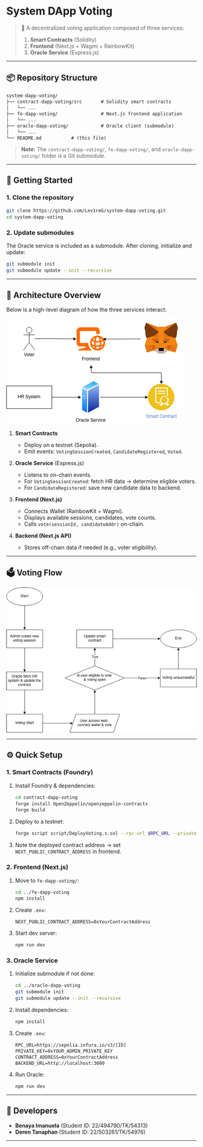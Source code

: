 # System DApp Voting

> 🚀 A decentralized voting application composed of three services:
>
> 1. **Smart Contracts** (Solidity)
> 2. **Frontend** (Next.js + Wagmi + RainbowKit)
> 3. **Oracle Service** (Express.js)

---

## 📦 Repository Structure

```
system-dapp-voting/
├── contract-dapp-voting/src       # Solidity smart contracts
│   └── ...
├── fe-dapp-voting/                # Next.js frontend application
│   └── ...
├── oracle-dapp-voting/            # Oracle client (submodule)
│   └── ...
└── README.md           # (this file)
```

> **Note:** The `contract-dapp-voting/`, `fe-dapp-voting/`, and `oracle-dapp-voting/` folder is a Git submodule.

---

## 🔗 Getting Started

### 1. Clone the repository

```bash
git clone https://github.com/Lev1reG/system-dapp-voting.git
cd system-dapp-voting
```

### 2. Update submodules

The Oracle service is included as a submodule. After cloning, initialize and update:

```bash
git submodule init
git submodule update --init --recursive
```

---

## 🧩 Architecture Overview

Below is a high-level diagram of how the three services interact:

![Architecture Diagram](./public/Architecture.png)

1. **Smart Contracts**

   - Deploy on a testnet (Sepolia).
   - Emit events: `VotingSessionCreated`, `CandidateRegistered`, `Voted`.

2. **Oracle Service** (Express.js)

   - Listens to on-chain events.
   - For `VotingSessionCreated`: fetch HR data → determine eligible voters.
   - For `CandidateRegistered`: save new candidate data to backend.

3. **Frontend (Next.js)**

   - Connects Wallet (RainbowKit + Wagmi).
   - Displays available sessions, candidates, vote counts.
   - Calls `vote(sessionId, candidateAddr)` on-chain.

4. **Backend (Next.js API)**

   - Stores off-chain data if needed (e.g., voter eligibility).

---

## 🗳️ Voting Flow

![Voting Flow](./public/VotingFlow.png)

---

## ⚙️ Quick Setup

### 1. Smart Contracts (Foundry)

1. Install Foundry & dependencies:

   ```bash
   cd contract-dapp-voting
   forge install OpenZeppelin/openzeppelin-contracts
   forge build
   ```

2. Deploy to a testnet:

   ```bash
   forge script script/DeployVoting.s.sol --rpc-url $RPC_URL --private-key $PRIVATE_KEY --broadcast
   ```

3. Note the deployed contract address → set `NEXT_PUBLIC_CONTRACT_ADDRESS` in frontend.

### 2. Frontend (Next.js)

1. Move to `fe-dapp-voting/`:

   ```bash
   cd ../fe-dapp-voting
   npm install
   ```

2. Create `.env`:

   ```
   NEXT_PUBLIC_CONTRACT_ADDRESS=0xYourContractAddress
   ```

3. Start dev server:

   ```bash
   npm run dev
   ```

### 3. Oracle Service

1. Initialize submodule if not done:

   ```bash
   cd ../oracle-dapp-voting
   git submodule init
   git submodule update --init --recursive
   ```

2. Install dependencies:

   ```bash
   npm install
   ```

3. Create `.env`:

   ```
   RPC_URL=https://sepolia.infura.io/v3/[ID]
   PRIVATE_KEY=0xYOUR_ADMIN_PRIVATE_KEY
   CONTRACT_ADDRESS=0xYourContractAddress
   BACKEND_URL=http://localhost:3000
   ```

4. Run Oracle:

   ```bash
   npm run dev
   ```

---

## 👥 Developers

- **Benaya Imanuela** (Student ID: 22/494790/TK/54313)
- **Deren Tanaphan** (Student ID: 22/503261/TK/54976)

---
